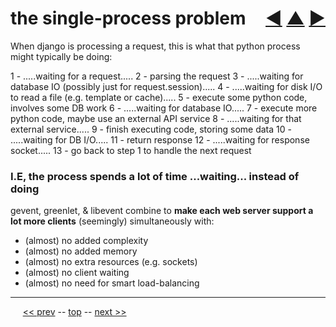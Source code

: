 the single-process problem <span style="float:right;">[&#x25C0;](15.md) [&#x25B2;](../README.md) [&#x25BA;](17.md)</span>
=========

When django is processing a request, this is what that python process might typically be doing:

1 - .....waiting for a request.....
2 - parsing the request
3 - .....waiting for database IO (possibly just for request.session).....
4 - .....waiting for disk I/O to read a file (e.g. template or cache).....
5 - execute some python code, involves some DB work
6 - .....waiting for database IO.....
7 - execute more python code, maybe use an external API service
8 - .....waiting for that external service.....
9 - finish executing code, storing some data
10 - .....waiting for DB I/O.....
11 - return response
12 - .....waiting for response socket.....
13 - go back to step 1 to handle the next request

### I.E, the process spends a lot of time __...waiting...__ instead of doing

gevent, greenlet, & libevent combine to __make each web server support a lot more clients__ (seemingly) simultaneously with:

* (almost) no added complexity
* (almost) no added memory
* (almost) no extra resources (e.g. sockets)
* (almost) no client waiting
* (almost) no need for smart load-balancing

------

&nbsp;&nbsp;&nbsp;&nbsp; [&lt;&lt; prev](15.md) -- [top](../README.md) -- [next &gt;&gt;](17.md)